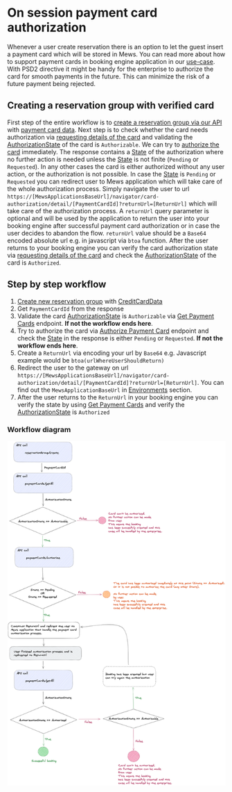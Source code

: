 # On session payment card authorization

Whenever a user create reservation there is an option to let the guest insert a payment card which will be stored in Mews.
You can read more about how to support payment cards in booking engine application in our [use-case](./how-to-support-payment-cards-in-booking-engine-application.md).
With PSD2 directive it might be handy for the enterprise to authorize the card for smooth payments in the future. This can minimize
the risk of a future payment being rejected.

## Creating a reservation group with verified card

First step of the entire workflow is to [create a reservation group via our API](../operations.md#create-reservation-group) with [payment card data](./how-to-support-payment-cards-in-booking-engine-application.md).
Next step is to check whether the card needs authorization via [requesting details of the card](../operations.md#get-payment-cards) and validating the [AuthorizationState](../operations.md#authorization-state) of the card is `Authorizable`.
We can try to [authorize the card](../operations.md#authorize-payment-card) immediately. The response contains a [State](../operations.md#payment-card-authorization-state) of the authorization where no further action is needed unless the [State](../operations.md#payment-card-authorization-state) is not finite (`Pending` or `Requested`). In any other cases the card is either authorized without any
user action, or the authorization is not possible. In case the [State](../operations.md#payment-card-authorization-state) is `Pending` or `Requested` you can redirect user to Mews application which will take care of the whole authorization process. Simply navigate the user to url `https://[MewsApplicationsBaseUrl]/navigator/card-authorization/detail/[PaymentCardId]?returnUrl=[ReturnUrl]` which will take care of the authorization process.
A `returnUrl` query parameter is optional and will be used by the application to return the user into your booking engine after successful payment card authorization or in case the user decides to abandon the flow. `returnUrl` value should be a `Base64` encoded absolute url e.g. in javascript via `btoa` function.
After the user returns to your booking engine you can verify the card authorization state via [requesting details of the card](../operations.md#get-payment-cards) and check the [AuthorizationState](../operations.md#authorization-state) of the card is `Authorized`.

## Step by step workflow
1. [Create new reservation group](../operations.md#request-apibaseurlapidistributorv1reservationgroupscreate) with [CreditCardData](../operations.md#creditcarddata)
2. Get `PaymentCardId` from the response
3. Validate the card [AuthorizationState](../operations.md#authorization-state) is `Authorizable` via [Get Payment Cards](../operations.md#get-payment-cards) endpoint. **If not the workflow ends here**.
4. Try to authorize the card via [Authorize Payment Card](../operations.md#authorize-payment-card) endpoint and check the [State](../operations.md#payment-card-authorization-state) in the response is either `Pending` or `Requested`. **If not the workflow ends here**.
5. Create a `ReturnUrl` via encoding your url by `Base64` e.g. Javascript example would be `btoa(urlWhereUserShouldReturn)`
6. Redirect the user to the gateway on url `https://[MewsApplicationsBaseUrl]/navigator/card-authorization/detail/[PaymentCardId]?returnUrl=[ReturnUrl]`. You can find out the `MewsApplicationBaseUrl` in [Environments](../environments.md) section.
7. After the user returns to the `ReturnUrl` in your booking engine you can verify the state by using [Get Payment Cards](../operations.md#get-payment-cards) and verify the [AuthorizationState](../operations.md#authorization-state) is `Authorized`

### Workflow diagram

![](./assets/images/on-session-payment-card-authorization-flow.png)
